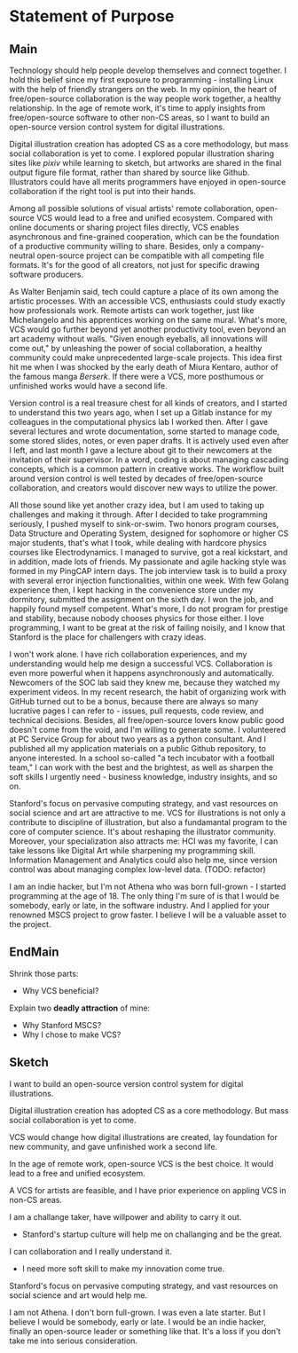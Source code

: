 Statement of Purpose
====================

## Main

Technology should help people develop themselves and connect together. I hold this belief since my first exposure to programming - installing Linux with the help of friendly strangers on the web. In my opinion, the heart of free/open-source collaboration is the way people work together, a healthy relationship. In the age of remote work, it's time to apply insights from free/open-source software to other non-CS areas, so I want to build an open-source version control system for digital illustrations.

Digital illustration creation has adopted CS as a core methodology, but mass social collaboration is yet to come. I explored popular illustration sharing sites like *pixiv* while learning to sketch, but artworks are shared in the final output figure file format, rather than shared by source like Github. Illustrators could have all merits programmers have enjoyed in open-source collaboration if the right tool is put into their hands.

Among all possible solutions of visual artists' remote collaboration, open-source VCS would lead to a free and unified ecosystem. Compared with online documents or sharing project files directly, VCS enables asynchronous and fine-grained cooperation, which can be the foundation of a productive community willing to share. Besides, only a company-neutral open-source project can be compatible with all competing file formats. It's for the good of all creators, not just for specific drawing software producers.

As Walter Benjamin said, tech could capture a place of its own among the artistic processes. With an accessible VCS, enthusiasts could study exactly how professionals work. Remote artists can work together, just like Michelangelo and his apprentices working on the same mural. What's more, VCS would go further beyond yet another productivity tool, even beyond an art academy without walls. "Given enough eyeballs, all innovations will come out," by unleashing the power of social collaboration, a healthy community could make unprecedented large-scale projects. This idea first hit me when I was shocked by the early death of Miura Kentaro, author of the famous manga *Berserk*. If there were a VCS, more posthumous or unfinished works would have a second life.

Version control is a real treasure chest for all kinds of creators, and I started to understand this two years ago, when I set up a Gitlab instance for my colleagues in the computational physics lab I worked then. After I gave several lectures and wrote documentation, some started to manage code, some stored slides, notes, or even paper drafts. It is actively used even after I left, and last month I gave a lecture about git to their newcomers at the invitation of their supervisor. In a word, coding is about managing cascading concepts, which is a common pattern in creative works. The workflow built around version control is well tested by decades of free/open-source collaboration, and creators would discover new ways to utilize the power.

All those sound like yet another crazy idea, but I am used to taking up challenges and making it through. After I decided to take programming seriously, I pushed myself to sink-or-swim. Two honors program courses, Data Structure and Operating System, designed for sophomore or higher CS major students, that's what I took, while dealing with hardcore physics courses like Electrodynamics. I managed to survive, got a real kickstart, and in addition, made lots of friends. My passionate and agile hacking style was formed in my PingCAP intern days. The job interview task is to build a proxy with several error injection functionalities, within one week. With few Golang experience then, I kept hacking in the convenience store under my dormitory, submitted the assignment on the sixth day. I won the job, and happily found myself competent. What's more, I do not program for prestige and stability, because nobody chooses physics for those either. I love programming, I want to be great at the risk of failing noisily, and I know that Stanford is the place for challengers with crazy ideas.

I won't work alone. I have rich collaboration experiences, and my understanding would help me design a successful VCS. Collaboration is even more powerful when it happens asynchronously and automatically. Newcomers of the SOC lab said they knew me, because they watched my experiment videos. In my recent research, the habit of organizing work with GitHub turned out to be a bonus, because there are always so many lucrative pages I can refer to - issues, pull requests, code review, and technical decisions. Besides, all free/open-source lovers know public good doesn't come from the void, and I'm willing to generate some. I volunteered at PC Service Group for about two years as a python consultant. And I published all my application materials on a public Github repository, to anyone interested. In a school so-called "a tech incubator with a football team," I can work with the best and the brightest, as well as sharpen the soft skills I urgently need - business knowledge, industry insights, and so on.

Stanford's focus on pervasive computing strategy, and vast resources on social science and art are attractive to me. VCS for illustrations is not only a contribute to discipline of illustration, but also a fundamantal program to the core of computer science. It's about reshaping the illustrator community. Moreover, your specialization also attracts me: HCI was my favorite, I can take lessons like Digital Art while sharpening my programming skill. Information Management and Analytics could also help me, since version control was about managing complex low-level data. (TODO: refactor)

I am an indie hacker, but I'm not Athena who was born full-grown - I started programming at the age of 18. The only thing I'm sure of is that I would be somebody, early or late, in the software industry. And I applied for your renowned MSCS project to grow faster. I believe I will be a valuable asset to the project.
## EndMain

Shrink those parts:

- Why VCS beneficial?

Explain two **deadly attraction** of mine:

- Why Stanford MSCS?
- Why I chose to make VCS?

## Sketch

I want to build an open-source version control system for digital illustrations. 

Digital illustration creation has adopted CS as a core methodology. But mass social collaboration is yet to come. 

VCS would change how digital illustrations are created, lay foundation for new community, and gave unfinished work a second life.

In the age of remote work, open-source VCS is the best choice. It would lead to a free and unified ecosystem.

A VCS for artists are feasible, and I have prior experience on appling VCS in non-CS areas.

I am a challange taker, have willpower and ability to carry it out.
- Stanford's startup culture will help me on challanging and be the great.

I can collaboration and I really understand it.
- I need more soft skill to make my innovation come true.

Stanford's focus on pervasive computing strategy, and vast resources on social science and art would help me.

I am not Athena. I don't born full-grown. I was even a late starter. But I believe I would be somebody, early or late. I would be an indie hacker, finally an open-source leader or something like that. It's a loss if you don't take me into serious consideration.

